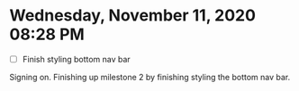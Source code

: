 # Wednesday, November 11, 2020 08:28 PM
- [ ] Finish styling bottom nav bar

Signing on. Finishing up milestone 2 by finishing styling the bottom nav bar. 
